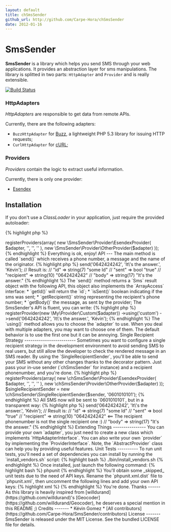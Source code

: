 ```yaml
---
layout: default
title: chSmsSender
github_url: http://github.com/Carpe-Hora/chSmsSender
date: 2012-01-16
---
```


SmsSender
========

**SmsSender** is a library which helps you send SMS through your web applications.
It provides an abstraction layer for sms manipulations.
The library is splitted in two parts: `HttpAdapter` and `Provider` and is
really extensible.

[![Build
Status](https://secure.travis-ci.org/Carpe-Hora/SmsSender.png)](http://travis-ci.org/Carpe-Hora/SmsSender)


### HttpAdapters ###

_HttpAdapters_ are responsible to get data from remote APIs.

Currently, there are the following adapters:

* `BuzzHttpAdapter` for [Buzz](https://github.com/kriswallsmith/Buzz), a
  lightweight PHP 5.3 library for issuing HTTP requests;
* `CurlHttpAdapter` for [cURL](http://php.net/manual/book.curl.php);


### Providers ###

_Providers_ contain the logic to extract useful information.

Currently, there is only one provider:

* [Esendex](http://www.esendex.fr/)

Installation
------------

If you don't use a _ClassLoader_ in your application, just require the provided
autoloader:

{% highlight php %}
<?php

require_once 'src/autoload.php';
{% endhighlight %}

You're done.


Usage
-----

First, you need an `adapter` to query an API:

{% highlight php %}
<?php

$adapter  = new \SmsSender\HttpAdapter\BuzzHttpAdapter();
{% endhighlight %}

The `BuzzHttpAdapter` is tweakable, actually you can pass a `Browser` object
to this adapter:

{% highlight php %}
<?php

$buzz    = new \Buzz\Browser(new \Buzz\Client\Curl());
$adapter = new \SmsSender\HttpAdapter\BuzzHttpAdapter($buzz);
{% endhighlight %}

Now, you have to choose your `provider`.

You can use one of the builtin providers or write your own. You can also
register all providers and decide later.
That's we'll do:

{% highlight php %}
<?php

$sender = new \SmsSender\SmsSender();
$sender->registerProviders(array(
    new \SmsSender\Provider\EsendexProvider(
        $adapter, '<ESENDEX_USER>', '<ESENDEX_PASS>', '<ESENDEX_ACCOUNT>'
    ),
    new \SmsSender\Provider\OtherProvider($adapter)
));
{% endhighlight %}

Everything is ok, enjoy!

API
---

The main method is called `send()` which receives a phone number, a message and
the name of the originator.

{% highlight php %}
<?php

$result = $sender->send('0642424242', 'It\'s the answer.', 'Kévin');
// Result is:
// "id"        => string(7) "some Id"
// "sent"      => bool "true"
// "recipient" => string(10) "0642424242"
// "body"      => string(17) "It's the answer."
{% endhighlight %}

The `send()` method returns a `Sms` result object with the following API, this
object also implements the `ArrayAccess` interface:

* `getId()` will return the `id`;
* `isSent()` boolean indicating if the sms was sent;
* `getRecipient()` string representing the recipient's phone number;
* `getBody()` the message, as sent by the provider;

The SmsSender's API is fluent, you can write:

{% highlight php %}
<?php

$result = $sender
    ->registerProvider(new \My\Provider\Custom($adapter))
    ->using('custom')
    ->send('0642424242', 'It\'s the answer.', 'Kévin');
{% endhighlight %}

The `using()` method allows you to choose the `adapter` to use. When you deal
with multiple adapters, you may want to choose one of them. The default
behavior is to use the first one but it can be annoying.


Single Recipient Strategy
-------------------------

Sometimes you want to configure a single recipient strategy in the development environment
to avoid sending SMS to real users, but still allow the developer to check the rendered message
in an SMS reader.

By using the `SingleRecipientSender`, you'll be able to send your SMS without any other changes
thanks to the decorator pattern. Just pass your in-use sender (`chSmsSender` for instance) and
a recipient phonenumber, and you're done.

{% highlight php %}
<?php

$sender = new \chSmsSender\chSmsSender();
$sender->registerProviders(array(
    new \chSmsSender\Provider\EsendexProvider(
        $adapter, '<ESENDEX_USER>', '<ESENDEX_PASS>', '<ESENDEX_ACCOUNT>'
    ),
    new \chSmsSender\Provider\OtherProvider($adapter)
));

$singleRecipientSender = new \chSmsSender\SingleRecipientSender($sender, '0601010101');
{% endhighlight %}

All SMS now will be sent to `0601010101`, but in a transparent way:

{% highlight php %}
<?php

$result = $singleRecipientSender>send('0642424242', 'It\'s the answer.', 'Kévin');
// Result is:
// "id"        => string(7) "some Id"
// "sent"      => bool "true"
// "recipient" => string(10) "0642424242" <== The recipient phonenumber is not the single recipient one :)
// "body"      => string(17) "It's the answer."
{% endhighlight %}


Extending Things
----------------

You can provide your own `adapter`, you just need to create a new class which
implements `HttpAdapterInterface`.

You can also write your own `provider` by implementing the `ProviderInterface`.

Note, the `AbstractProvider` class can help you by providing useful features.


Unit Tests
----------

To run unit tests, you'll need a set of dependencies you can install by
running the `install_vendors.sh` script:

{% highlight bash %}
./bin/install_vendors.sh
{% endhighlight %}

Once installed, just launch the following command:

{% highlight bash %}
phpunit
{% endhighlight %}

You'll obtain some _skipped_ unit tests due to the need of API keys.

Rename the `phpunit.xml.dist` file to `phpunit.xml`, then uncomment the
following lines and add your own API keys:

{% highlight xml %}
<php>
    <!-- <server name="ESENDEX_API_USER" value="Your esendex user" /> -->
    <!-- <server name="ESENDEX_API_PASS" value="Your esendex password" /> -->
    <!-- <server name="ESENDEX_API_ACCOUNT" value="Your esendex account reference" /> -->
</php>
{% endhighlight %}

You're done.


Thanks
------

As this library is heavily inspired from
[willdurand](https://github.com/willdurand)'s
[Geocoder](https://github.com/willdurand/Geocoder), he deserves a
special mention in this README ;)


Credits
-------

* Kévin Gomez <kevin_gomez@carpe-hora.com>
* [All contributors](https://github.com/Carpe-Hora/SmsSender/contributors)


License
-------

SmsSender is released under the MIT License. See the bundled LICENSE file for details.
